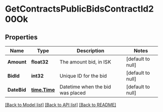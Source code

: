 # GetContractsPublicBidsContractId200Ok

## Properties
Name | Type | Description | Notes
------------ | ------------- | ------------- | -------------
**Amount** | **float32** | The amount bid, in ISK | [default to null]
**BidId** | **int32** | Unique ID for the bid | [default to null]
**DateBid** | [**time.Time**](time.Time.md) | Datetime when the bid was placed | [default to null]

[[Back to Model list]](../README.md#documentation-for-models) [[Back to API list]](../README.md#documentation-for-api-endpoints) [[Back to README]](../README.md)

